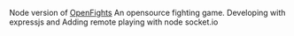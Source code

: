 Node version of <a href="https://github.com/nan-apps/OpenFights" >OpenFights</a>
An opensource fighting game. Developing with  expressjs and Adding remote playing with node socket.io

